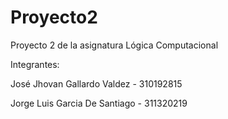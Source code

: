 # Proyecto2
Proyecto 2 de la asignatura Lógica Computacional 

Integrantes:

José Jhovan Gallardo Valdez - 310192815

Jorge Luis Garcia De Santiago - 311320219
